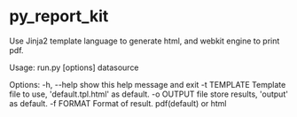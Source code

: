 py_report_kit
=============

Use Jinja2 template language to generate html, and webkit engine to print pdf.

Usage: run.py [options] datasource

Options:
  -h, --help   show this help message and exit
  -t TEMPLATE  Template file to use, 'default.tpl.html' as default.
  -o OUTPUT    file store results, 'output' as default.
  -f FORMAT    Format of result. pdf(default) or html

